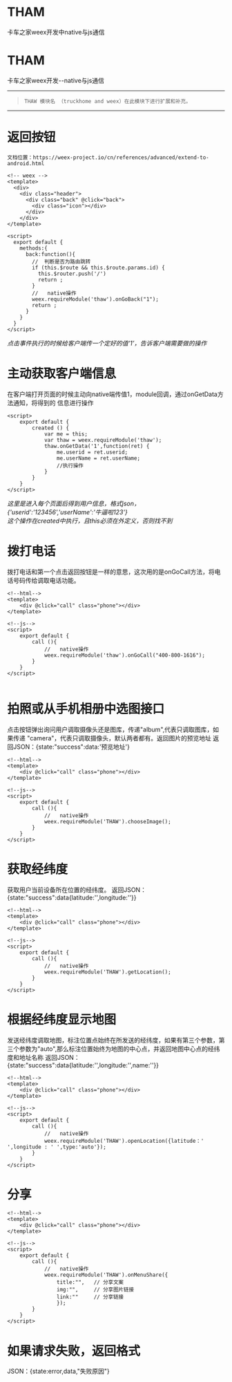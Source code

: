 # THAM
卡车之家weex开发中native与js通信

# THAM
卡车之家weex开发--native与js通信



---
>     THAW 模块名 （truckhome and weex）在此模块下进行扩展和补充。
---

# **返回按钮**

    文档位置：https://weex-project.io/cn/references/advanced/extend-to-android.html



```
<!-- weex -->
<template>
  <div>
    <div class="header">
      <div class="back" @click="back">
        <div class="icon"></div>
      </div>
    </div>
</template>

<script>
  export default {
    methods:{
      back:function(){
        //  判断是否为路由跳转
        if (this.$route && this.$route.params.id) {
          this.$router.push('/')
          return ;
        }
        //   native操作
        weex.requireModule('thaw').onGoBack("1");
        return ;
      }
    }
  }
</script>
```
*点击事件执行的时候给客户端传一个定好的值‘1’，告诉客户端需要做的操作*


# **主动获取客户端信息**


 在客户端打开页面的时候主动向native端传值1，module回调，通过onGetData方法通知，将得到的 信息进行操作




```
<script>
    export default {
        created () {
            var me = this;
            var thaw = weex.requireModule('thaw');
            thaw.onGetData('1',function(ret) {  
                me.userid = ret.userid;
                me.userName = ret.userName;
                //执行操作
            }
        }
    }
</script>
```

*这里是进入每个页面后得到用户信息，格式json，{'userid':'123456','userName':'牛逼啦123'}*          
*这个操作在created中执行，且this必须在外定义，否则找不到*


# 拨打电话
拨打电话和第一个点击返回按钮是一样的意思，这次用的是onGoCall方法，将电话号码传给调取电话功能。


```
<!--html-->
<template>
    <div @click="call" class="phone"></div>
</template>

<!--js-->
<script>
    export default {
        call (){
            //   native操作
            weex.requireModule('thaw').onGoCall("400-800-1616");
        }
    }
</script>
```
```

```
# 拍照或从手机相册中选图接口
点击按钮弹出询问用户调取摄像头还是图库，传递"album",代表只调取图库，如果传递 "camera"，代表只调取摄像头，默认两者都有。返回图片的预览地址
返回JSON：{state:"success":data:'预览地址'}

```
<!--html-->
<template>
    <div @click="call" class="phone"></div>
</template>

<!--js-->
<script>
    export default {
        call (){
            //   native操作
            weex.requireModule('THAW').chooseImage();
        }
    }
</script>
```


# 获取经纬度
获取用户当前设备所在位置的经纬度。
返回JSON：{state:"success":data{latitude:'',longitude:''}}


```
<!--html-->
<template>
    <div @click="call" class="phone"></div>
</template>

<!--js-->
<script>
    export default {
        call (){
            //   native操作
            weex.requireModule('THAW').getLocation();
        }
    }
</script>
```


# 根据经纬度显示地图
发送经纬度调取地图，标注位置点始终在所发送的经纬度，如果有第三个参数，第三个参数为"auto",那么标注位置始终为地图的中心点，并返回地图中心点的经纬度和地址名称
返回JSON：{state:"success":data{latitude:'',longitude:'',name:''}}

```
<!--html-->
<template>
    <div @click="call" class="phone"></div>
</template>

<!--js-->
<script>
    export default {
        call (){
            //   native操作
            weex.requireModule('THAW').openLocation({latitude：' ',longitude : ' ',type:'auto'});
        }
    }
</script>
```

# 分享

```
<!--html-->
<template>
    <div @click="call" class="phone"></div>
</template>

<!--js-->
<script>
    export default {
        call (){
            //   native操作
            weex.requireModule('THAW').onMenuShare({
                title:"",   // 分享文案
                img:"",     // 分享图片链接
                link:""     // 分享链接
                });
        }
    }
</script>
```

# 如果请求失败，返回格式
JSON：{state:error,data,"失败原因"}
